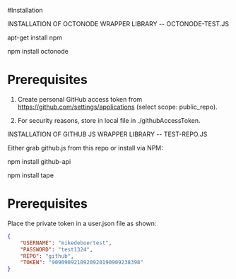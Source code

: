 
#Installation

INSTALLATION OF OCTONODE WRAPPER LIBRARY -- OCTONODE-TEST.JS

apt-get install npm

npm install octonode

# Prerequisites

1. Create personal GitHub access token from
   https://github.com/settings/applications
   (select scope: public_repo).

2. For security reasons, store in local file in ./githubAccessToken.



INSTALLATION OF GITHUB JS WRAPPER LIBRARY -- TEST-REPO.JS

Either grab github.js from this repo or install via NPM:

npm install github-api
 
npm install tape

# Prerequisites

Place the private token in a user.json file as shown:
```json
{
    "USERNAME": "mikedeboertest",
    "PASSWORD": "test1324",
    "REPO": "github",
    "TOKEN": "9090909210920920190909238398"
}
```


